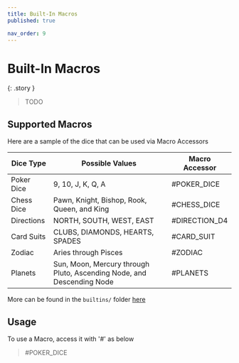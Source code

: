 ```yaml
---
title: Built-In Macros
published: true

nav_order: 9
---
```


# Built-In Macros


{: .story }   
> TODO

## Supported Macros
Here are a sample of the dice that can be used via Macro Accessors

<!-- textlint-disable -->
<!-- Ignore Suggestion for Node to be named Node.js -->

| Dice Type | Possible Values | Macro Accessor |
| ------------- | ---------------- | ----------------- |
| Poker Dice | 9, 10, J, K, Q, A | #POKER_DICE |
| Chess Dice | Pawn, Knight, Bishop, Rook, Queen, and King | #CHESS_DICE |
| Directions | NORTH, SOUTH, WEST, EAST | #DIRECTION_D4 |
| Card Suits| CLUBS, DIAMONDS, HEARTS, SPADES | #CARD_SUIT |
| Zodiac | Aries through Pisces | #ZODIAC |
| Planets | Sun, Moon, Mercury through Pluto, Ascending Node, and Descending Node | #PLANETS |
<!-- textlint-enable -->

More can be found in the `builtins/` folder [here](https://github.com/ianfhunter/GNOLL/tree/main/builtins)

## Usage

To use a Macro, access it with '#' as below
> #POKER_DICE
